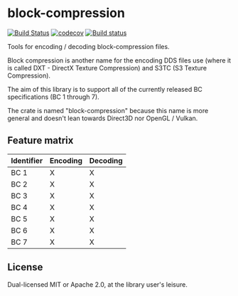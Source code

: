 # block-compression

[![Build Status](https://travis-ci.org/GuildMasterInfinite/block-compression-rs.svg?branch=master)](https://travis-ci.org/GuildMasterInfinite/block-compression-rs)
[![codecov](https://codecov.io/gh/GuildMasterInfinite/block-compression-rs/branch/develop/graph/badge.svg)](https://codecov.io/gh/GuildMasterInfinite/block-compression-rs)
[![Build status](https://ci.appveyor.com/api/projects/status/ycp5ilof3fwe6mew?svg=true)](https://ci.appveyor.com/project/GuildMasterInfinite/block-compression-rs)

Tools for encoding / decoding block-compression files. 

Block compression is another name for the encoding DDS files use (where it is called DXT - DirectX Texture Compression) and S3TC (S3 Texture Compression).

The aim of this library is to support all of the currently released BC specifications (BC 1 through 7).

The crate is named "block-compression" because this name is more general and doesn't lean towards Direct3D nor OpenGL / Vulkan.

## Feature matrix
| Identifier | Encoding | Decoding |
|-|-|-|
| BC 1 | X | X |
| BC 2 | X | X |
| BC 3 | X | X |
| BC 4 | X | X |
| BC 5 | X | X |
| BC 6 | X | X |
| BC 7 | X | X |

## License
Dual-licensed MIT or Apache 2.0, at the library user's leisure.
